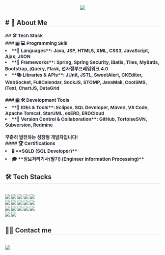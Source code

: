 <div align= "center">
    <img src="https://capsule-render.vercel.app/api?type=soft&color=auto&height=180&text=SEOB's%20GITHUB!&animation=fadeIn&fontColor=000000&fontSize=50" />
    </div>
    <div style="text-align: left;"> 
    <h2 style="border-bottom: 1px solid #d8dee4; color: #282d33;"> # 🚀 About Me </h2>  
    <div style="font-weight: 700; font-size: 15px; text-align: left; color: #282d33;"> ## 🛠 Tech Stack</li><br></li>### ▣ 💻 Programming Skill</li><br></li><li> **📝 Languages**: Java, JSP, HTML5, XML, CSS3, JavaScript, Ajax, JSON  </li><li> **🚀 Frameworks**: Spring, Spring Security, iBatis, Tiles, MyBatis, Bootstrap, jQuery, Flask, 전자정부프레임워크 4.0  </li><li> **📚 Libraries & APIs**: JUnit, JSTL, SweetAlert, CKEditor, WebSocket, FullCalendar, SockJS, STOMP, JavaMail, CoolSMS, iText, ChartJS, DataGrid  </li><br></li>### ▣ 🛠 Development Tools</li><li> **🔧 IDEs & Tools**: Eclipse, SQL Developer, Maven, VS Code, Apache Tomcat, StarUML, exERD, ERDCloud  </li><li> **🤝 Version Control & Collaboration**: GitHub, TortoiseSVN, Subversion, Redmine</li><br></li>꾸준히 발전하는 성장형 개발자입니다!</li><br></li>#### 🏆 Certifications  </li><li> 🎖 **SQLD (SQL Developer)**</li><li> 🎓 **정보처리기사(필기) (Engineer Information Processing)**</li> </li> </div> 
    </div>
    <div style="text-align: left;">
    <h2 style="border-bottom: 1px solid #d8dee4; color: #282d33;"> 🛠️ Tech Stacks </h2> <br> 
    <div style="margin: ; text-align: left;" "text-align: left;"> <img src="https://img.shields.io/badge/Apache Tomcat-F8DC75?style=flat-square&logo=Apache Tomcat&logoColor=white">
          <img src="https://img.shields.io/badge/Bootstrap-7952B3?style=flat-square&logo=Bootstrap&logoColor=white">
          <img src="https://img.shields.io/badge/CSS3-1572B6?style=flat-square&logo=CSS3&logoColor=white">
          <img src="https://img.shields.io/badge/Figma-F24E1E?style=flat-square&logo=Figma&logoColor=white">
          <img src="https://img.shields.io/badge/Flask-000000?style=flat-square&logo=Flask&logoColor=white">
          <br/><img src="https://img.shields.io/badge/Git-F05032?style=flat-square&logo=Git&logoColor=white">
          <img src="https://img.shields.io/badge/Github-181717?style=flat-square&logo=Github&logoColor=white">
          <img src="https://img.shields.io/badge/HTML5-E34F26?style=flat-square&logo=HTML5&logoColor=white">
          <img src="https://img.shields.io/badge/jQuery-0769AD?style=flat-square&logo=jQuery&logoColor=white">
          <img src="https://img.shields.io/badge/Java-007396?style=flat-square&logo=Java&logoColor=white">
          <br/><img src="https://img.shields.io/badge/Javascript-F7DF1E?style=flat-square&logo=Javascript&logoColor=white">
          <img src="https://img.shields.io/badge/MariaDB-003545?style=flat-square&logo=MariaDB&logoColor=white">
          <img src="https://img.shields.io/badge/Oracle-F80000?style=flat-square&logo=Oracle&logoColor=white">
          <img src="https://img.shields.io/badge/Python-3776AB?style=flat-square&logo=Python&logoColor=white">
          <img src="https://img.shields.io/badge/Spring Boot-6DB33F?style=flat-square&logo=Spring Boot&logoColor=white">
          <br/><img src="https://img.shields.io/badge/Spring-6DB33F?style=flat-square&logo=Spring&logoColor=white">
          <img src="https://img.shields.io/badge/React-61DAFB?style=flat-square&logo=React&logoColor=white">
          </div>
    </div>
    <div style="text-align: left;">
    <h2 style="border-bottom: 1px solid #d8dee4; color: #282d33;"> 🧑‍💻 Contact me </h2> <br> 
    <div style="text-align: left;"> <a href=https://blog.naver.com/ahnprog> <img src="https://img.shields.io/badge/Naver-03C75A?style=flat-square&logo=Naver&logoColor=white&link=https://blog.naver.com/ahnprog"> </a>
          </div>  <br> 
    <div style="text-align: left;">  </div> 
    </div>
    
